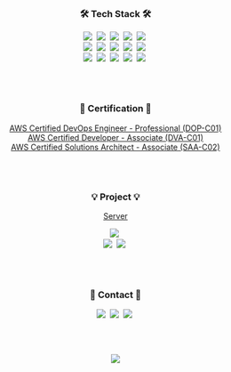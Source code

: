 <h3 align="center">🛠 Tech Stack 🛠</h3>

<p align="center">
  <a><img src="https://img.shields.io/badge/Java-007396?style=flat-square&logo=Java&logoColor=white"/></a>&nbsp 
  <a><img src="https://img.shields.io/badge/SpringBoot-6DB33F?style=flat-square&logo=Spring&logoColor=white"/></a>&nbsp 
  <a><img src="https://img.shields.io/badge/React-0088CC?style=flat-square&logo=React&logoColor=white"/></a>&nbsp 
  <a><img src="https://img.shields.io/badge/MySQL-4479A1?style=flat-square&logo=mysql&logoColor=white"/></a>&nbsp 
  <a><img src="https://img.shields.io/badge/Redis-DC382D?style=flat-square&logo=Redis&logoColor=white"/></a>&nbsp 
  <br>
  <a><img src="https://img.shields.io/badge/AWS-232F3E?style=flat-square&logo=amazon%20aws&logoColor=white"/></a>&nbsp 
  <a><img src="https://img.shields.io/badge/Kubernetes-326CE5?style=flat-square&logo=Kubernetes&logoColor=white"/></a>&nbsp 
  <a><img src="https://img.shields.io/badge/Docker-2496ED?style=flat-square&logo=Docker&logoColor=white"/></a>&nbsp 
  <a><img src="https://img.shields.io/badge/Jenkins-D24939?style=flat-square&logo=Jenkins&logoColor=white"/></a>&nbsp 
  <a><img src="https://img.shields.io/badge/ArgoCD-269539?style=flat-square&logo=&logoColor=white"/></a>&nbsp 
  <br>
  <a><img src="https://img.shields.io/badge/Jira-0052CC?style=flat-square&logo=Jira&logoColor=white"/></a>&nbsp 
  <a><img src="https://img.shields.io/badge/Confluence-172B4D?style=flat-square&logo=Confluence&logoColor=white"/></a>&nbsp 
  <a><img src="https://img.shields.io/badge/Slack-4A154B?style=flat-square&logo=Slack&logoColor=white"/></a>&nbsp 
  <a><img src="https://img.shields.io/badge/Git-F05032?style=flat-square&logo=Git&logoColor=white"/></a>&nbsp 
  <a><img src="https://img.shields.io/badge/GitHub-181717?style=flat-square&logo=GitHub&logoColor=white"/></a>&nbsp 
</p>

<br>
<br>

<h3 align="center">🚀 Certification 🚀</h3>
<p align="center">
  <a href="https://www.youracclaim.com/badges/a74b2f56-35b5-40ad-8d17-f1f01ec66004/public_url">AWS Certified DevOps Engineer - Professional (DOP-C01)</a> <br>
  <a href="https://www.youracclaim.com/badges/01bdbb1f-bcd8-472c-8cf7-aa3351e54fe5/public_url">AWS Certified Developer - Associate (DVA-C01)</a> <br>
  <a href="https://www.youracclaim.com/badges/64c8d302-edc8-457e-9699-82a9ca0c0371/public_url">AWS Certified Solutions Architect - Associate (SAA-C02)</a> <br>
</p>

<br>
<br>

<h3 align="center">💡 Project 💡</h3>
<p align="center"><a href="https://www.notion.so/labyu/01-22556ef5739b484890d4ec41d71f1278">Server</a></p>
<p align="center">
    <a href="https://github.com/TravelPlan-Project/TravelPlan"><img src="https://img.shields.io/badge/TravelPlan-181717?style=flat-square&logo=GitHub&logoColor=white"/></a>&nbsp 
  <br>
  <a href="https://github.com/cocoding-ss/apjung-backend"><img src="https://img.shields.io/badge/Apjung-Backend-181717?style=flat-square&logo=GitHub&logoColor=white"/></a>&nbsp 
  <a href="https://github.com/cocoding-ss/apjung-gitops"><img src="https://img.shields.io/badge/Apjung-GitOps-181717?style=flat-square&logo=GitHub&logoColor=white"/></a>&nbsp 
  <!-- <a href="https://github.com/cocoding-ss/apjung-mobile"><img src="https://img.shields.io/badge/Apjung-Mobile-181717?style=flat-square&logo=GitHub&logoColor=white"/></a>&nbsp -->
</p>

<br>
<br>

<h3 align="center">📖 Contact 📖</h3>
<p align="center">
  <a href="https://labyu.github.io/"><img src="https://img.shields.io/badge/TechBlog-FF5722?style=flat-square&logo=Blogger&logoColor=white"/></a>&nbsp 
  <!--<a href="https://www.linkedin.com/in/labyu/"><img src="https://img.shields.io/badge/LinkedIn-0077B5?style=flat-square&logo=LinkedIn&logoColor=white"/></a>&nbsp--> 
  <a href="https://www.facebook.com/byu.la.71"><img src="https://img.shields.io/badge/Facebook-1877F2?style=flat-square&logo=Facebook&logoColor=white"/></a>&nbsp 
  <a href="mailto:labyu2020@gmail.com"><img src="https://img.shields.io/badge/Gmail-D14836?style=flat-square&logo=Gmail&logoColor=white"/></a>&nbsp 
</p>

<br>
<br>

<p align="center">
  <img src="https://hits.seeyoufarm.com/api/count/incr/badge.svg?url=https%3A%2F%2Fgithub.com%2Flabyu&count_bg=%2379C83D&title_bg=%23555555&icon=&icon_color=%23E7E7E7&title=Today&edge_flat=false">
</p>
